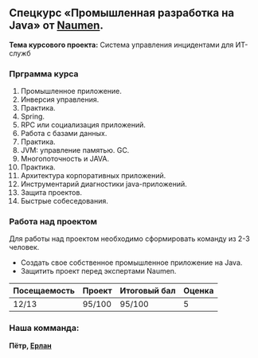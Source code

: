 ## Спецкурс **«Промышленная разработка на Java»** от [Naumen](https://www.naumen.ru/career/educational-programs/).
**Тема курсового проекта:** Система управления инцидентами для ИТ-служб

### Прграмма курса
1. Промышленное приложение.
2. Инверсия управления.
3. Практика.
4. Spring.
5. RPC или социализация приложений.
6. Работа с базами данных.
7. Практика.
8. JVM: управление памятью. GC.
9. Многопоточность и JAVA.
10. Практика.
11. Архитектура корпоративных приложений.
12. Инструментарий диагностики java-приложений.
13. Защита проектов.
14. Быстрые собеседования.

### Работа над проектом
Для работы над проектом необходимо сформировать команду из 2-3 человек.
- Создать свое собственное промышленное приложение на Java.
- Защитить проект перед экспертами Naumen.

| Посещаемость | Проект | Итоговый бал | Оценка |
|-------------|-------------|-------------|-------------|
| 12/13     | 95/100     | 95/100     | 5     |

### Наша комманда:
**Пётр, [Ерлан](https://github.com/YerlanAs)**
